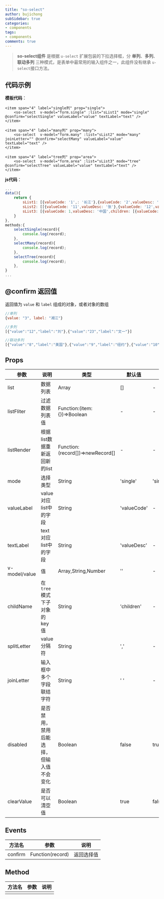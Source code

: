 ```yaml
---
title: "so-select"
author: bujichong
subSidebar: true
categories:
- components
tags:
- components
comments: true
---
```


>**so-select组件** 是根据 `u-select` 扩展包装的下拉选择框，分 **单列**、**多列**、**联动多列** 三种模式，是表单中最常用的输入组件之一，此组件没有继承 `u-select`接口方法。

## 代码示例

**模板代码**：

```vue
<item span="4" label="single列" prop="single">
    <so-select  v-model="form.single" :list="sList1" mode="single" @confirm="selectSingle" valueLabel="value" textLabel="text" />
</item>

<item span="4" label="many列" prop="many">
    <so-select  v-model="form.many" :list="sList2" mode="many" joinLetter="" @confirm="selectMany" valueLabel="value" textLabel="text" />
</item>

<item span="4" label="tree列" prop="area">
    <so-select  v-model="form.area" :list="sList3" mode="tree" @confirm="selectTree" valueLabel="value" textLabel="text" />
</item>
```

**js代码**：

```javascript
...
data(){
    return {
        sList1: [{valueCode: '1',: '长江'},{valueCode: '2',valueDesc: '黄河'},{valueCode: '3',valueDesc: '湘江'},{valueCode: '5',valueDesc: '潘长江'}],
        sList2: [[{valueCode: '11',valueDesc: '张'},{valueCode: '12',valueDesc: '刘'},{valueCode: '13',valueDesc: '马'},{valueCode: '14',valueDesc: '陈'}],[{valueCode: '21',valueDesc: '亮'},{valueCode: '22',valueDesc: '琳宓'},{valueCode: '23',valueDesc: '文一'}]],
        sList3: [{valueCode: 1,valueDesc: '中国',children: [{valueCode: 2,valueDesc: '广东',children: [{valueCode: 3,valueDesc: '深圳'},{valueCode: 4,valueDesc: '广州'}]},{valueCode: 5,valueDesc: '广西',children: [{valueCode: 6,valueDesc: '南宁'},{valueCode: 7,valueDesc: '桂林'}]}]},{valueCode: 8,valueDesc: '美国',children: [{valueCode: 9,valueDesc: '纽约',children: [{valueCode: 10,valueDesc: '皇后街区'}]}]}],
    }
},
methods:{
    selectSingle(record){
        console.log(record);
    },
    selectMany(record){
        console.log(record);
    },
    selectTree(record){
        console.log(record);
    },
}
...
```

##  @confirm 返回值

返回值为 `value` 和 `label` 组成的对象，或者对象的数组

```javascript
//单列
{value: "3", label: "湘江"}

//多列
[{"value":"12","label":"刘"},{"value":"23","label":"文一"}]

//联动多列
[{"value":"8","label":"美国"},{"value":"9","label":"纽约"},{"value":"10","label":"皇后街区"}]
```





## Props

| 参数          | 说明                                     | 类型                             | 默认值      | 可选值                   |
| ------------- | ---------------------------------------- | -------------------------------- | ----------- | ------------------------ |
| list          | 数据列表                                 | Array                            | []          | -                        |
| listFliter    | 过滤数据列表值                           | Function:(item:{})=>Boolean      | -           | -                        |
| listRender    | 根据list数据重新返回新的list             | Function:(record[])=>newRecord[] | -           | -                        |
| mode          | 选择类型                                 | String                           | 'single'    | 'single'\|'many'\|'tree' |
| valueLabel    | value对应list中的字段                    | String                           | 'valueCode' | -                        |
| textLabel     | text对应list中的字段                     | String                           | 'valueDesc' | -                        |
| v-model/value | 值                                       | Array,String,Number              | ''          | -                        |
| childName     | 在 `tree` 模式下子对象的key值            | String                           | 'children'  | -                        |
| splitLetter   | value分隔符                              | String                           | ','         | -                        |
| joinLetter    | 输入框中多个字段联结字符                 | String                           | ' '         | -                        |
| disabled      | 是否禁用，禁用后能选择，但输入值不会变化 | Boolean                          | false       | true                     |
| clearValue    | 是否可以清空值                           | Boolean                          | true        | false                    |

## Events

| 方法名  | 参数             | 说明       |
| ------- | ---------------- | ---------- |
| confirm | Function(record) | 返回选择值 |



## Method

| 方法名 | 参数 | 说明 |
| ------ | ---- | ---- |
|        |      |      |

